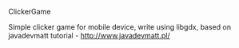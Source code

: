 ClickerGame

Simple clicker game for mobile device, write using libgdx, based on javadevmatt tutorial - http://www.javadevmatt.pl/
